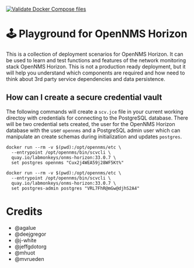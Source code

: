 [![Validate Docker Compose files](https://github.com/indigo423/opennms-playground/actions/workflows/validate-docker-compose.yml/badge.svg)](https://github.com/indigo423/opennms-playground/actions/workflows/validate-docker-compose.yml)

# 🕹️ Playground for OpenNMS Horizon

This is a collection of deployment scenarios for OpenNMS Horizon.
It can be used to learn and test functions and features of the network monitoring stack OpenNMS Horizon.
This is not a production ready deployment, but it will help you understand which components are required and how need to think about 3rd party service dependencies and data persistence.

## How can I create a secure credential vault

The following commands will create a `scv.jce` file in your current working directoy with credentials for connecting to the PostgreSQL database.
There will be two credential sets created, the user for the OpenNMS Horizon database with the user `opennms` and a PostgreSQL admin user which can manipulate an create schemas during initialization and updates `postgres`.

```
docker run --rm -v $(pwd):/opt/opennms/etc \
  --entrypoint /opt/opennms/bin/scvcli \
  quay.io/labmonkeys/onms-horizon:33.0.7 \
  set postgres opennms "Cux2j4WEA59j28WF5Kt%"

docker run --rm -v $(pwd):/opt/opennms/etc \
  --entrypoint /opt/opennms/bin/scvcli \
  quay.io/labmonkeys/onms-horizon:33.0.7 \
  set postgres-admin postgres "VRL7FhR@mGw@djhS2A4"
```

# Credits

* @agalue
* @deejgregor
* @j-white
* @jeffgdotorg
* @mhuot
* @mvrueden
